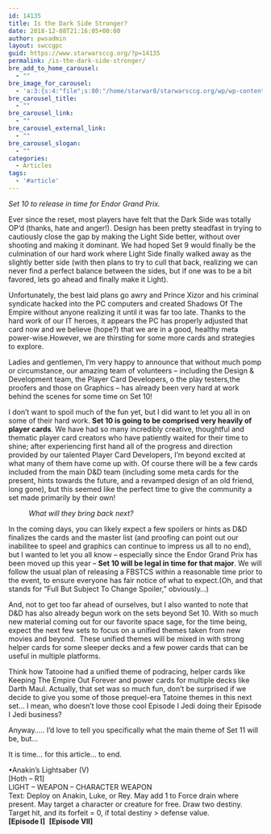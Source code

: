 ```yaml
---
id: 14135
title: Is the Dark Side Stronger?
date: 2018-12-08T21:16:05+00:00
author: pwsadmin
layout: swccgpc
guid: https://www.starwarsccg.org/?p=14135
permalink: /is-the-dark-side-stronger/
bre_add_to_home_carousel:
  - ""
bre_image_for_carousel:
  - 'a:3:{s:4:"file";s:80:"/home/starwar8/starwarsccg.org/wp/wp-content/uploads/designblogbanner-3011-2.jpg";s:3:"url";s:77:"https://www.starwarsccg.org/wp/wp-content/uploads/designblogbanner-3011-2.jpg";s:4:"type";s:10:"image/jpeg";}'
bre_carousel_title:
  - ""
bre_carousel_link:
  - ""
bre_carousel_external_link:
  - ""
bre_carousel_slogan:
  - ""
categories:
  - Articles
tags:
  - '#article'
---
```

_Set 10 to release in time for Endor Grand Prix._

Ever since the reset, most players have felt that the Dark Side was totally OP’d (thanks, hate and anger!). Design has been pretty steadfast in trying to cautiously close the gap by making the Light Side better, without over shooting and making it dominant. We had hoped Set 9 would finally be the culmination of our hard work where Light Side finally walked away as the slightly better side (with then plans to try to cull that back, realizing we can never find a perfect balance between the sides, but if one was to be a bit favored, lets go ahead and finally make it Light). 

Unfortunately, the best laid plans go awry and Prince Xizor and his criminal syndicate hacked into the PC computers and created Shadows Of The Empire without anyone realizing it until it was far too late. Thanks to the hard work of our IT heroes, it appears the PC has properly adjusted that card now and we believe (hope?) that we are in a good, healthy meta power-wise.However, we are thirsting for some more cards and strategies to explore.

Ladies and gentlemen, I’m very happy to announce that without much pomp or circumstance, our amazing team of volunteers – including the Design & Development team, the Player Card Developers, o the play testers,the proofers and those on Graphics – has already been very hard at work behind the scenes for some time on Set 10! 

I don’t want to spoil much of the fun yet, but I did want to let you all in on some of their hard work. **Set 10 is going to be comprised very heavily of player cards**. We have had so many incredibly creative, thoughtful and thematic player card creators who have patiently waited for their time to shine; after experiencing first hand all of the progress and direction provided by our talented Player Card Developers, I’m beyond excited at what many of them have come up with. Of course there will be a few cards included from the main D&D team (including some meta cards for the present, hints towards the future, and a revamped design of an old friend, long gone), but this seemed like the perfect time to give the community a set made primarily by their own! 

<div class="wp-block-image">
  <figure class="alignright"><img src="https://www.starwarsccg.org/wp/wp-content/uploads/Blizzard6.png" alt="" class="wp-image-14137" /><figcaption><em>What will they bring back next?</em></figcaption></figure>
</div>

In the coming days, you can likely expect a few spoilers or hints as D&D finalizes the cards and the master list (and proofing can point out our inabilitee to speel and graphics can continue to impress us all to no end), but I wanted to let you all know – especially since the Endor Grand Prix has been moved up this year – **Set 10 will be legal in time for that major**. We will follow the usual plan of releasing a FBSTCS within a reasonable time prior to the event, to ensure everyone has fair notice of what to expect.(Oh, and that stands for “Full But Subject To Change Spoiler,” obviously…)

And, not to get too far ahead of ourselves, but I also wanted to note that D&D has also already begun work on the sets beyond Set 10. With so much new material coming out for our favorite space sage, for the time being, expect the next few sets to focus on a unified themes taken from new movies and beyond.&nbsp; These unified themes will be mixed in with strong helper cards for some sleeper decks and a few power cards that can be useful in multiple platforms. 

Think how Tatooine had a unified theme of podracing, helper cards like Keeping The Empire Out Forever and power cards for multiple decks like Darth Maul. Actually, that set was so much fun, don&#8217;t be surprised if we decide to give you some of those prequel-era Tatoine themes in this next set&#8230; I mean, who doesn&#8217;t love those cool Episode I Jedi doing their Episode I Jedi business?

Anyway&#8230;.. I’d love to tell you specifically what the main theme of Set 11 will be, but…&nbsp;

It is time&#8230; for this article&#8230; to end. 

<p class="has-background has-vivid-green-cyan-background-color">
  •Anakin&#8217;s Lightsaber (V)<br />[Hoth &#8211; R1]<br />LIGHT &#8211; WEAPON &#8211; CHARACTER WEAPON<br />Text: Deploy on Anakin, Luke, or Rey. May add 1 to Force drain where present. May target a character or creature for free. Draw two destiny. Target hit, and its forfeit = 0, if total destiny > defense value.<br /><strong>[Episode I]</strong>&nbsp;&nbsp;<strong>[Episode VII]</strong>&nbsp;
</p>